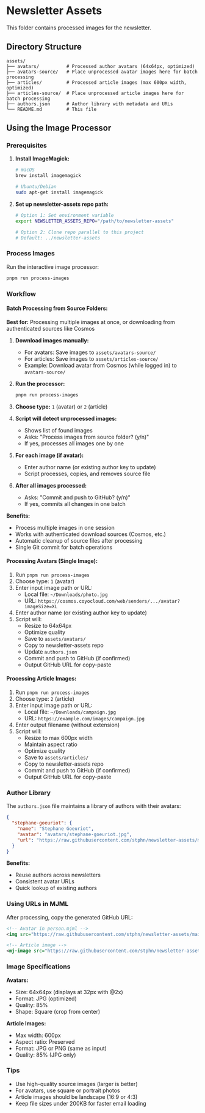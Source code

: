 # Newsletter Assets

This folder contains processed images for the newsletter.

## Directory Structure

```
assets/
├── avatars/          # Processed author avatars (64x64px, optimized)
├── avatars-source/   # Place unprocessed avatar images here for batch processing
├── articles/         # Processed article images (max 600px width, optimized)
├── articles-source/  # Place unprocessed article images here for batch processing
├── authors.json      # Author library with metadata and URLs
└── README.md         # This file
```

## Using the Image Processor

### Prerequisites

1. **Install ImageMagick:**
   ```bash
   # macOS
   brew install imagemagick

   # Ubuntu/Debian
   sudo apt-get install imagemagick
   ```

2. **Set up newsletter-assets repo path:**
   ```bash
   # Option 1: Set environment variable
   export NEWSLETTER_ASSETS_REPO="/path/to/newsletter-assets"

   # Option 2: Clone repo parallel to this project
   # Default: ../newsletter-assets
   ```

### Process Images

Run the interactive image processor:

```bash
pnpm run process-images
```

### Workflow

#### Batch Processing from Source Folders:

**Best for:** Processing multiple images at once, or downloading from authenticated sources like Cosmos

1. **Download images manually:**
   - For avatars: Save images to `assets/avatars-source/`
   - For articles: Save images to `assets/articles-source/`
   - Example: Download avatar from Cosmos (while logged in) to `avatars-source/`

2. **Run the processor:**
   ```bash
   pnpm run process-images
   ```

3. **Choose type:** `1` (avatar) or `2` (article)

4. **Script will detect unprocessed images:**
   - Shows list of found images
   - Asks: "Process images from source folder? (y/n)"
   - If yes, processes all images one by one

5. **For each image (if avatar):**
   - Enter author name (or existing author key to update)
   - Script processes, copies, and removes source file

6. **After all images processed:**
   - Asks: "Commit and push to GitHub? (y/n)"
   - If yes, commits all changes in one batch

**Benefits:**
- Process multiple images in one session
- Works with authenticated download sources (Cosmos, etc.)
- Automatic cleanup of source files after processing
- Single Git commit for batch operations

#### Processing Avatars (Single Image):

1. Run `pnpm run process-images`
2. Choose type: `1` (avatar)
3. Enter input image path or URL:
   - Local file: `~/Downloads/photo.jpg`
   - URL: `https://cosmos.coyocloud.com/web/senders/.../avatar?imageSize=XL`
4. Enter author name (or existing author key to update)
5. Script will:
   - Resize to 64x64px
   - Optimize quality
   - Save to `assets/avatars/`
   - Copy to newsletter-assets repo
   - Update `authors.json`
   - Commit and push to GitHub (if confirmed)
   - Output GitHub URL for copy-paste

#### Processing Article Images:

1. Run `pnpm run process-images`
2. Choose type: `2` (article)
3. Enter input image path or URL:
   - Local file: `~/Downloads/campaign.jpg`
   - URL: `https://example.com/images/campaign.jpg`
4. Enter output filename (without extension)
5. Script will:
   - Resize to max 600px width
   - Maintain aspect ratio
   - Optimize quality
   - Save to `assets/articles/`
   - Copy to newsletter-assets repo
   - Commit and push to GitHub (if confirmed)
   - Output GitHub URL for copy-paste

### Author Library

The `authors.json` file maintains a library of authors with their avatars:

```json
{
  "stephane-goeuriot": {
    "name": "Stephane Goeuriot",
    "avatar": "avatars/stephane-goeuriot.jpg",
    "url": "https://raw.githubusercontent.com/stphn/newsletter-assets/main/assets/avatars/stephane-goeuriot.jpg"
  }
}
```

**Benefits:**
- Reuse authors across newsletters
- Consistent avatar URLs
- Quick lookup of existing authors

### Using URLs in MJML

After processing, copy the generated GitHub URL:

```xml
<!-- Avatar in person.mjml -->
<img src="https://raw.githubusercontent.com/stphn/newsletter-assets/main/assets/avatars/stephane-goeuriot.jpg" />

<!-- Article image -->
<mj-image src="https://raw.githubusercontent.com/stphn/newsletter-assets/main/assets/articles/campaign-launch.jpg" />
```

### Image Specifications

**Avatars:**
- Size: 64x64px (displays at 32px with @2x)
- Format: JPG (optimized)
- Quality: 85%
- Shape: Square (crop from center)

**Article Images:**
- Max width: 600px
- Aspect ratio: Preserved
- Format: JPG or PNG (same as input)
- Quality: 85% (JPG only)

### Tips

- Use high-quality source images (larger is better)
- For avatars, use square or portrait photos
- Article images should be landscape (16:9 or 4:3)
- Keep file sizes under 200KB for faster email loading
